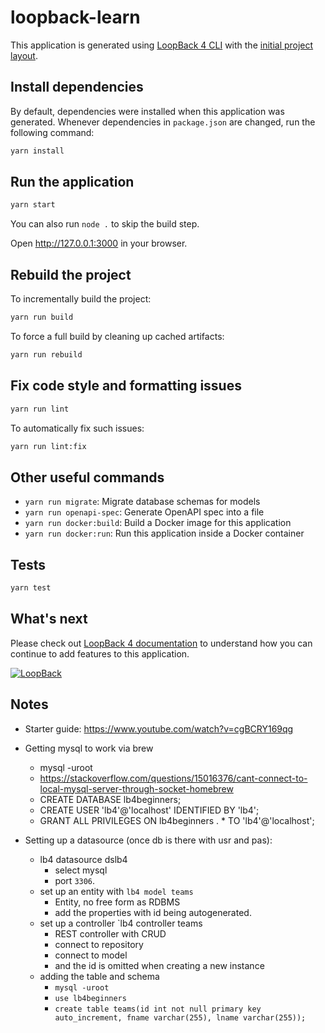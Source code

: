 # loopback-learn

This application is generated using [LoopBack 4 CLI](https://loopback.io/doc/en/lb4/Command-line-interface.html) with the
[initial project layout](https://loopback.io/doc/en/lb4/Loopback-application-layout.html).

## Install dependencies

By default, dependencies were installed when this application was generated.
Whenever dependencies in `package.json` are changed, run the following command:

```sh
yarn install
```

## Run the application

```sh
yarn start
```

You can also run `node .` to skip the build step.

Open http://127.0.0.1:3000 in your browser.

## Rebuild the project

To incrementally build the project:

```sh
yarn run build
```

To force a full build by cleaning up cached artifacts:

```sh
yarn run rebuild
```

## Fix code style and formatting issues

```sh
yarn run lint
```

To automatically fix such issues:

```sh
yarn run lint:fix
```

## Other useful commands

- `yarn run migrate`: Migrate database schemas for models
- `yarn run openapi-spec`: Generate OpenAPI spec into a file
- `yarn run docker:build`: Build a Docker image for this application
- `yarn run docker:run`: Run this application inside a Docker container

## Tests

```sh
yarn test
```

## What's next

Please check out [LoopBack 4 documentation](https://loopback.io/doc/en/lb4/) to
understand how you can continue to add features to this application.

[![LoopBack](https://github.com/strongloop/loopback-next/raw/master/docs/site/imgs/branding/Powered-by-LoopBack-Badge-(blue)-@2x.png)](http://loopback.io/)

## Notes

- Starter guide: https://www.youtube.com/watch?v=cgBCRY169qg

- Getting mysql to work via brew
  - mysql -uroot
  - https://stackoverflow.com/questions/15016376/cant-connect-to-local-mysql-server-through-socket-homebrew
  - CREATE DATABASE lb4beginners;
  - CREATE USER 'lb4'@'localhost' IDENTIFIED BY 'lb4';
  - GRANT ALL PRIVILEGES ON lb4beginners . * TO 'lb4'@'localhost';
- Setting up a datasource (once db is there with usr and pas):
  - lb4 datasource dslb4
    - select mysql
    - port `3306`.
  - set up an entity with `lb4 model teams`
    - Entity, no free form as RDBMS
    - add the properties with id being autogenerated.
  - set up a controller `lb4 controller teams
    - REST controller with CRUD
    - connect to repository
    - connect to model
    - and the id is omitted when creating a new instance
  - adding the table and schema
    - `mysql -uroot`
    - `use lb4beginners`
    - `create table teams(id int not null primary key auto_increment, fname varchar(255), lname varchar(255));`

